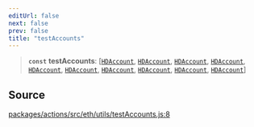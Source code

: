 ```yaml
---
editUrl: false
next: false
prev: false
title: "testAccounts"
---
```


> **`const`** **testAccounts**: [[`HDAccount`](/reference/utils/type-aliases/hdaccount/), [`HDAccount`](/reference/utils/type-aliases/hdaccount/), [`HDAccount`](/reference/utils/type-aliases/hdaccount/), [`HDAccount`](/reference/utils/type-aliases/hdaccount/), [`HDAccount`](/reference/utils/type-aliases/hdaccount/), [`HDAccount`](/reference/utils/type-aliases/hdaccount/), [`HDAccount`](/reference/utils/type-aliases/hdaccount/), [`HDAccount`](/reference/utils/type-aliases/hdaccount/), [`HDAccount`](/reference/utils/type-aliases/hdaccount/), [`HDAccount`](/reference/utils/type-aliases/hdaccount/)]

## Source

[packages/actions/src/eth/utils/testAccounts.js:8](https://github.com/evmts/tevm-monorepo/blob/main/packages/actions/src/eth/utils/testAccounts.js#L8)
